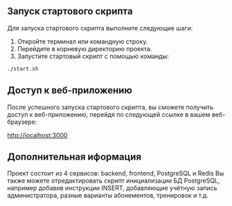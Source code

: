 ## Запуск стартового скрипта

Для запуска стартового скрипта выполните следующие шаги:

1. Откройте терминал или командную строку.
2. Перейдите в корневую директорию проекта.
3. Запустите стартовый скрипт с помощью команды:

```bash
./start.sh
```

## Доступ к веб-приложению

После успешного запуска стартового скрипта, вы сможете получить доступ к веб-приложению, перейдя по следующей ссылке в вашем веб-браузере:

[http://localhost:3000](http://localhost:3000)

## Дополнительная иформация

Проект состоит из 4 сервисов: backend, frontend, PostgreSQL и Redis
Вы также можете отредактировать скрипт инициализации БД PostgreSQL, например добавив инструкции INSERT, добавляющие учётную запись администратора, разные варианты абонементов, тренировок и т.д.
